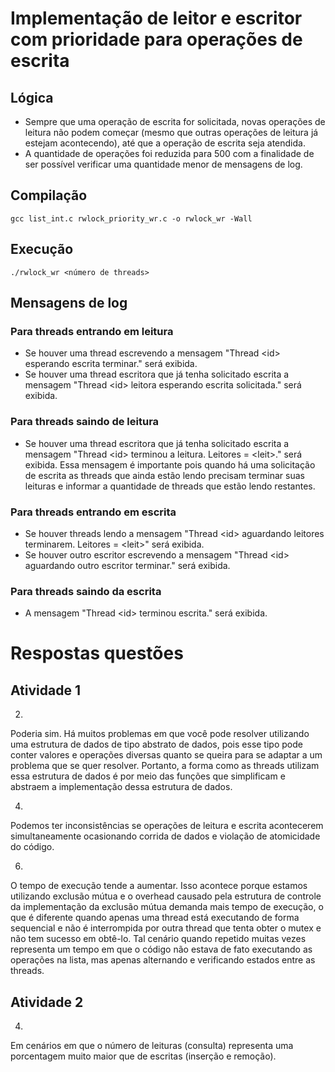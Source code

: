 # Implementação de leitor e escritor com prioridade para operações de escrita

## Lógica
- Sempre que uma operação de escrita for solicitada, novas operações de leitura não podem começar (mesmo que outras operações de leitura já estejam acontecendo), até que a operação de escrita seja atendida.
- A quantidade de operações foi reduzida para 500 com a finalidade de ser possível verificar uma quantidade menor de mensagens de log.

## Compilação

`gcc list_int.c rwlock_priority_wr.c -o rwlock_wr -Wall`

## Execução

`./rwlock_wr <número de threads>`

## Mensagens de log

### Para threads entrando em leitura
- Se houver uma thread escrevendo a mensagem "Thread \<id\> esperando escrita terminar." será exibida.
- Se houver uma thread escritora que já tenha solicitado escrita a mensagem "Thread \<id\> leitora esperando escrita solicitada." será exibida.

### Para threads saindo de leitura
- Se houver uma thread escritora que já tenha solicitado escrita a mensagem "Thread \<id\> terminou a leitura. Leitores = \<leit\>." será exibida. Essa mensagem é importante pois quando há uma solicitação de escrita as threads que ainda estão lendo precisam terminar suas leituras e informar a quantidade de threads que estão lendo restantes.


### Para threads entrando em escrita
- Se houver threads lendo a mensagem "Thread \<id\> aguardando leitores terminarem. Leitores = \<leit\>" será exibida.
- Se houver outro escritor escrevendo a mensagem "Thread \<id\> aguardando outro escritor terminar." será exibida.

### Para threads saindo da escrita
- A mensagem "Thread \<id\> terminou escrita." será exibida.


# Respostas questões

## Atividade 1

2.
Poderia sim. Há muitos problemas em que você pode resolver utilizando uma estrutura de dados de tipo abstrato de dados, pois esse tipo pode conter valores e operações diversas quanto se queira para se adaptar a um problema que se quer resolver. Portanto, a forma como as threads utilizam essa estrutura de dados é por meio das funções que simplificam e abstraem a implementação dessa estrutura de dados.

4.
Podemos ter inconsistências se operações de leitura e escrita acontecerem simultaneamente ocasionando corrida de dados e violação de atomicidade do código.

6.
O tempo de execução tende a aumentar. Isso acontece porque estamos utilizando exclusão mútua e o overhead causado pela estrutura de controle da implementação da exclusão mútua demanda mais tempo de execução, o que é diferente quando apenas uma thread está executando de forma sequencial e não é interrompida por outra thread que tenta obter o mutex e não tem sucesso em obtê-lo. Tal cenário quando repetido muitas vezes representa um tempo em que o código não estava de fato executando as operações na lista, mas apenas alternando e verificando estados entre as threads.

## Atividade 2

4.
Em cenários em que o número de leituras (consulta) representa uma porcentagem muito maior que de escritas (inserção e remoção).

